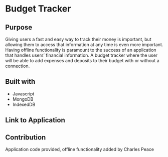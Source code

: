 # Budget Tracker

## Purpose
Giving users a fast and easy way to track their money is important, but allowing them to access that information at any time is even more important. Having offline functionality is paramount to the success of an application that handles users’ financial information. A budget tracker where the user will be able to add expenses and deposits to their budget with or without a connection.

## Built with
* Javascript
* MongoDB
* IndexedDB

## Link to Application


## Contribution
Application code provided, offline functionality added by Charles Peace